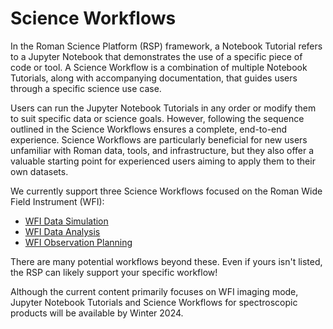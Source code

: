 # Science Workflows
In the Roman Science Platform (RSP) framework, a Notebook Tutorial refers to a Jupyter Notebook that demonstrates the use of a specific piece of code or tool. A Science Workflow is a combination of multiple Notebook Tutorials, along with accompanying documentation, that guides users through a specific science use case.

Users can run the Jupyter Notebook Tutorials in any order or modify them to suit specific data or science goals. However, following the sequence outlined in the Science Workflows ensures a complete, end-to-end experience. Science Workflows are particularly beneficial for new users unfamiliar with Roman data, tools, and infrastructure, but they also offer a valuable starting point for experienced users aiming to apply them to their own datasets.

We currently support three Science Workflows focused on the Roman Wide Field Instrument (WFI):
- [WFI Data Simulation](./workflows/wfi-data-sim.md)
- [WFI Data Analysis](./workflows/wfi-data-analysis.md)
- [WFI Observation Planning](./workflows/wfi-obs-plan.md)

There are many potential workflows beyond these. Even if yours isn't listed, the RSP can likely support your specific workflow!

Although the current content primarily focuses on WFI imaging mode, Jupyter Notebook Tutorials and Science Workflows for spectroscopic products will be available by Winter 2024.